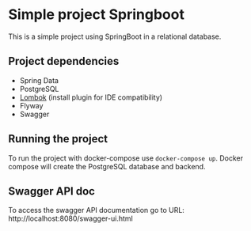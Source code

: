 
# Simple project Springboot

This is a simple project using SpringBoot in a relational database.

## Project dependencies

* Spring Data
* PostgreSQL
* [Lombok](https://projectlombok.org/) (install plugin for IDE compatibility)
* Flyway
* Swagger

## Running the project

To run the project with docker-compose use `docker-compose up`.  Docker compose will create the PostgreSQL database and backend.

## Swagger API doc

To access the swagger API documentation go to URL: http://localhost:8080/swagger-ui.html
